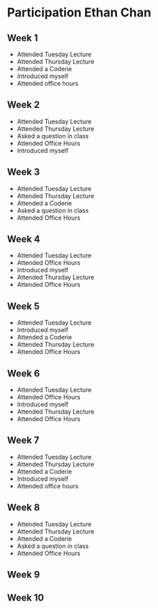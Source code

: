 # Participation Ethan Chan
## Week 1
- Attended Tuesday Lecture
- Attended Thursday Lecture
- Attended a Coderie
- Introduced myself
- Attended office hours
## Week 2
- Attended Tuesday Lecture
- Attended Thursday Lecture
- Asked a question in class
- Attended Office Hours
- Introduced myself
## Week 3
- Attended Tuesday Lecture
- Attended Thursday Lecture
- Attended a Coderie
- Asked a question in class
- Attended Office Hours
## Week 4
- Attended Tuesday Lecture
- Attended Office Hours
- Introduced myself
- Attended Thursday Lecture
- Attended Office Hours
## Week 5
- Attended Tuesday Lecture
- Introduced myself
- Attended a Coderie
- Attended Thursday Lecture
- Attended Office Hours
## Week 6
- Attended Tuesday Lecture
- Attended Office Hours
- Introduced myself
- Attended Thursday Lecture
- Attended Office Hours
## Week 7
- Attended Tuesday Lecture
- Attended Thursday Lecture
- Attended a Coderie
- Introduced myself
- Attended office hours
## Week 8
- Attended Tuesday Lecture
- Attended Thursday Lecture
- Attended a Coderie
- Asked a question in class
- Attended Office Hours
## Week 9
## Week 10
